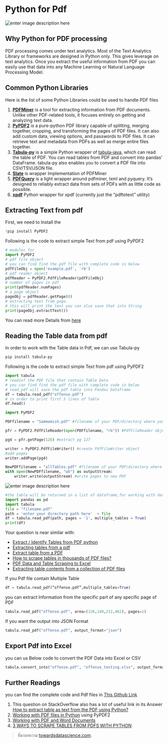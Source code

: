 
Python for Pdf
===
![enter image description here](https://miro.medium.com/proxy/1*F1oFCwu6_4ork7pWE__IIg.jpeg)

## Why Python for PDF processing

PDF processing comes under text analytics. Most of the Text Analytics Library or frameworks are designed in Python only. This gives leverage on text analytics. Once you extract the useful information from PDF you can easily use that data into any Machine Learning or Natural Language Processing Model.

## Common Python Libraries

Here is the list of some Python Libraries could be used to handle PDF files

1.  [**PDFMiner**](https://github.com/euske/pdfminer) is a tool for extracting information from PDF documents. Unlike other PDF-related tools, it focuses entirely on getting and analyzing text data.
2.  [**PyPDF2**](https://github.com/mstamy2/PyPDF2) is a pure-python PDF library capable of splitting, merging together, cropping, and transforming the pages of PDF files. It can also add custom data, viewing options, and passwords to PDF files. It can retrieve text and metadata from PDFs as well as merge entire files together.
3.  [**Tabula-py**](https://github.com/chezou/tabula-py)  is a simple Python wrapper of  [tabula-java](https://github.com/tabulapdf/tabula-java), which can read the table of PDF. You can read tables from PDF and convert into pandas’ DataFrame. tabula-py also enables you to convert a PDF file into CSV/TSV/JSON file.
4.  [**Slate**](https://github.com/timClicks/slate) is wrapper Implementation of PDFMiner
5.  [**PDFQuery**](https://github.com/jcushman/pdfquery) is a light wrapper around pdfminer, lxml and pyquery. It’s designed to reliably extract data from sets of PDFs with as little code as possible.
6.  [**xpdf**](https://github.com/ecatkins/xpdf_python) Python wrapper for xpdf (currently just the “pdftotext” utility)

## Extracting Text from pdf

First, we need to Install the
```py
!pip install PyPDF2
```
Following is the code to extract simple Text from pdf using PyPDF2
```py
# modules for 
import PyPDF2
# pdf file object
# you can find find the pdf file with complete code in below
pdfFileObj = open('example.pdf', 'rb')
# pdf reader object
pdfReader = PyPDF2.PdfFileReader(pdfFileObj)
# number of pages in pdf
print(pdfReader.numPages)
# a page object
pageObj = pdfReader.getPage(0)
# extracting text from page.
# this will print the text you can also save that into String
print(pageObj.extractText())
```
You can read more Details from  [here](https://www.geeksforgeeks.org/working-with-pdf-files-in-python/)

## Reading the Table data from pdf

In order to work with the Table data in Pdf, we can use Tabula-py
```py
pip install tabula-py
```
Following is the code to extract simple Text from pdf using PyPDF2
```py
import tabula
# readinf the PDF file that contain Table Data
# you can find find the pdf file with complete code in below
# read_pdf will save the pdf table into Pandas Dataframe
df = tabula.read_pdf("offense.pdf")
# in order to print first 5 lines of Table
df.head()
```
```py
import PyPDF2

PDFfilename = "Sammamish.pdf" #filename of your PDF/directory where your PDF is stored

pfr = PyPDF2.PdfFileReader(open(PDFfilename, "rb")) #PdfFileReader object

pg4 = pfr.getPage(126) #extract pg 127

writer = PyPDF2.PdfFileWriter() #create PdfFileWriter object
#add pages
writer.addPage(pg4)

NewPDFfilename = "allTables.pdf" #filename of your PDF/directory where you want your new PDF to be
with open(NewPDFfilename, "wb") as outputStream:
    writer.write(outputStream) #write pages to new PDF
```
![enter image description here](https://i.stack.imgur.com/0kWSg.png)

```py
#the table will be returned in a list of dataframe,for working with dataframe you need pandas
import pandas as pd
import tabula
file = "filename.pdf"
path = 'enter your directory path here'  + file
df = tabula.read_pdf(path, pages = '1', multiple_tables = True)
print(df)
```
Your question is near similar with:

-   [Extract / Identify Tables from PDF python](https://stackoverflow.com/questions/28532770/extract-identify-tables-from-pdf-python)    
-   [Extracting tables from a pdf](https://stackoverflow.com/questions/27927880/extracting-tables-from-a-pdf)    
-   [Extract table from a PDF](https://stackoverflow.com/questions/17591426/extract-table-from-a-pdf)    
-   [How to scrape tables in thousands of PDF files?](https://stackoverflow.com/questions/25125178/how-to-scrape-tables-in-thousands-of-pdf-files)    
-   [PDF Data and Table Scraping to Excel](https://stackoverflow.com/questions/29868541/pdf-data-and-table-scraping-to-excel)    
-   [Extracting table contents from a collection of PDF files](https://stackoverflow.com/questions/17217194/extracting-table-contents-from-a-collection-of-pdf-files/26110587#26110587)

If you Pdf file contain Multiple Table
```py
df = tabula.read_pdf(“offense.pdf”,multiple_tables=True)
```
you can extract Information from the specific part of any specific page of PDF
```py
tabula.read_pdf("offense.pdf", area=(126,149,212,462), pages=1)
```
If you want the output into JSON Format
```py
tabula.read_pdf("offense.pdf", output_format="json")
```


## Export Pdf into Excel

you can us Below code to convert the PDF Data into Excel or CSV
```py
tabula.convert_into("offense.pdf", "offense_testing.xlsx", output_format="xlsx")
```
## Further Readings

you can find the complete code and Pdf files in  [This Github Link](https://github.com/umer7/Python-for-PDF)

1.  This question on StackOverflow also has a lot of useful link in its Answer  [How to extract table as text from the PDF using Python?](https://stackoverflow.com/questions/47533875/how-to-extract-table-as-text-from-the-pdf-using-python)
2.  [Working with PDF files in Python](https://www.geeksforgeeks.org/working-with-pdf-files-in-python/)  using PyPDF2
3.  [Working with PDF and Word Documents](https://automatetheboringstuff.com/chapter13/)
4. [3 WAYS TO SCRAPE TABLES FROM PDFS WITH PYTHON](http://theautomatic.net/2019/05/24/3-ways-to-scrape-tables-from-pdfs-with-python/)


> ที่มาบทความ [towardsdatascience.com](https://towardsdatascience.com/python-for-pdf-ef0fac2808b0).
<!--stackedit_data:
eyJoaXN0b3J5IjpbNjAzMzEwMTk3XX0=
-->